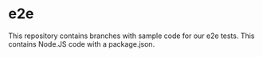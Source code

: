 # e2e

This repository contains branches with sample code for our e2e tests. This contains Node.JS code with a package.json.
